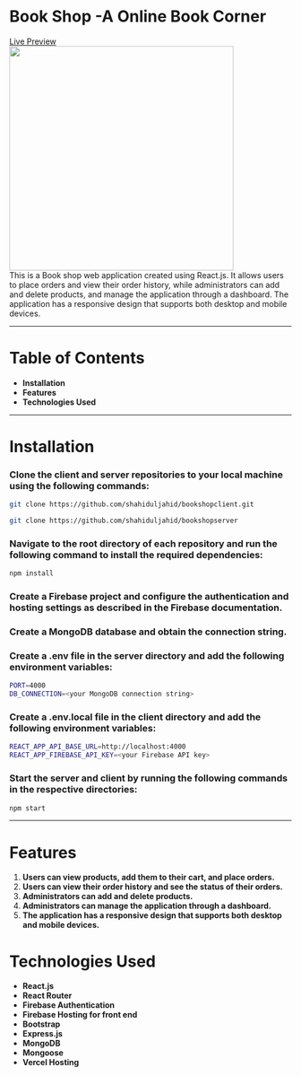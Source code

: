 # Book Shop -A Online Book Corner

<a href="https://bookshop-9dab3.web.app/">Live Preview</a>
<br>
<img src="https://shahidul-portfolio.web.app/_next/static/media/bookShop.7c3c7435.png" height="400"/>
<br>
This is a Book shop web application created using React.js. It allows users to place orders and view their order history, while administrators can add and delete products, and manage the application through a dashboard. The application has a responsive design that supports both desktop and mobile devices.

---

# Table of Contents

<ul>
<li><b>Installation </b></li>
<li><b>Features</b></li>
<li><b> Technologies Used</b></li>
</ul>

---

# Installation

### Clone the client and server repositories to your local machine using the following commands:

```bash
git clone https://github.com/shahiduljahid/bookshopclient.git
```

```bash
git clone https://github.com/shahiduljahid/bookshopserver
```

### Navigate to the root directory of each repository and run the following command to install the required dependencies:

```bash
npm install
```

### Create a Firebase project and configure the authentication and hosting settings as described in the Firebase documentation.

### Create a MongoDB database and obtain the connection string.

### Create a .env file in the server directory and add the following environment variables:

```bash
PORT=4000
DB_CONNECTION=<your MongoDB connection string>
```

### Create a .env.local file in the client directory and add the following environment variables:

```bash
REACT_APP_API_BASE_URL=http://localhost:4000
REACT_APP_FIREBASE_API_KEY=<your Firebase API key>
```

### Start the server and client by running the following commands in the respective directories:

```bash
npm start
```

---

# Features

<ol>
<li><b>Users can view products, add them to their cart, and place orders. </b></li>
<li><b>Users can view their order history and see the status of their orders. </b></li>
<li><b>Administrators can add and delete products. </b></li>
<li><b> Administrators can manage the application through a dashboard.</b></li>
<li><b> The application has a responsive design that supports both desktop and mobile devices.</b></li>
</ol>

# Technologies Used

<ul>
<li><b> React.js</b></li>
<li><b>React Router </b></li>
<li><b>Firebase Authentication </b></li>
<li><b> Firebase Hosting for front end</b></li>
<li><b>Bootstrap
 </b></li>
<li><b> Express.js</b></li>
<li><b>MongoDB </b></li>
<li><b>Mongoose </b></li>
<li><b>Vercel Hosting </b></li>
</ul>



